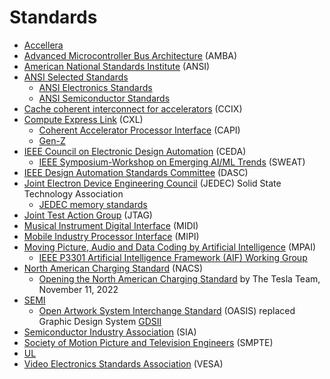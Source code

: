 # Standards
* [Accellera](https://en.wikipedia.org/wiki/Accellera)
* [Advanced Microcontroller Bus Architecture](https://en.wikipedia.org/wiki/Advanced_Microcontroller_Bus_Architecture) (AMBA)
* [American National Standards Institute](https://en.wikipedia.org/wiki/American_National_Standards_Institute) (ANSI)
* [ANSI Selected Standards](https://webstore.ansi.org/industry/selected-standards)
  * [ANSI Electronics Standards](https://webstore.ansi.org/industry/electronics)
  * [ANSI Semiconductor Standards](https://webstore.ansi.org/industry/semiconductors)
* [Cache coherent interconnect for accelerators](https://en.wikipedia.org/wiki/Cache_coherent_interconnect_for_accelerators) (CCIX)
* [Compute Express Link](https://en.wikipedia.org/wiki/Compute_Express_Link) (CXL)
  * [Coherent Accelerator Processor Interface](https://en.wikipedia.org/wiki/Coherent_Accelerator_Processor_Interface) (CAPI)
  * [Gen-Z](https://en.wikipedia.org/wiki/Gen-Z_(consortium))
* [IEEE Council on Electronic Design Automation](https://ieee-ceda.org/) (CEDA)
  * [IEEE Symposium-Workshop on Emerging AI/ML Trends](https://sweat.ieeebangalore.org/) (SWEAT)
* [IEEE Design Automation Standards Committee](https://www.dasc.org/) (DASC)
* [Joint Electron Device Engineering Council](https://en.wikipedia.org/wiki/JEDEC) (JEDEC) Solid State Technology Association
  * [JEDEC memory standards](https://en.wikipedia.org/wiki/JEDEC_memory_standards)
* [Joint Test Action Group](https://en.wikipedia.org/wiki/JTAG) (JTAG)
* [Musical Instrument Digital Interface](https://en.wikipedia.org/wiki/MIDI) (MIDI)
* [Mobile Industry Processor Interface](https://en.wikipedia.org/wiki/MIPI_Alliance) (MIPI)
* [Moving Picture, Audio and Data Coding by Artificial Intelligence](https://mpai.community/) (MPAI)
  * [IEEE P3301 Artificial Intelligence Framework (AIF) Working Group](https://sagroups.ieee.org/aifwg/)
* [North American Charging Standard](https://en.wikipedia.org/wiki/North_American_Charging_Standard) (NACS)
  * [Opening the North American Charging Standard](https://www.tesla.com/blog/opening-north-american-charging-standard) by The Tesla Team, November 11, 2022
* [SEMI](https://en.wikipedia.org/wiki/SEMI)
  * [Open Artwork System Interchange Standard](https://en.wikipedia.org/wiki/Open_Artwork_System_Interchange_Standard) (OASIS) replaced Graphic Design System [GDSII](https://en.wikipedia.org/wiki/GDSII)
* [Semiconductor Industry Association](https://en.wikipedia.org/wiki/Semiconductor_Industry_Association) (SIA)
* [Society of Motion Picture and Television Engineers](https://en.wikipedia.org/wiki/Society_of_Motion_Picture_and_Television_Engineers) (SMPTE)
* [UL](https://en.wikipedia.org/wiki/UL_(safety_organization))
* [Video Electronics Standards Association](https://en.wikipedia.org/wiki/Video_Electronics_Standards_Association) (VESA)

